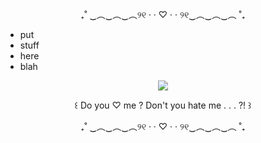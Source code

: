 <p align="center">
₊˚ ‿︵‿︵‿︵୨୧ · · ♡ · · ୨୧‿︵‿︵‿︵ ˚₊
</p>

- put
- stuff
- here
- blah

<p align="center"> 
<img src="https://cdn.discordapp.com/attachments/1233569842238328884/1364723578712494090/8fe15c7624933992b53a0dc03f001c99.png?ex=68154160&is=6813efe0&hm=1dbfa938067e1bb8b5c94e75377763dbd5522b4689a80630d8fb0dea25079fb3&](https://64.media.tumblr.com/e44b1506d34e5c9bed8c264f6b75b6cd/2e33e487bb9c47d1-9f/s540x810/d58d8de1612d7849b15741d8afd9602ce5b5b3a7.gifv">
</p>
<p align="center">
꒰ Do you ♡ me ? Don't you hate me . . . ?! ꒱
</p>
<p align="center">
₊˚ ‿︵‿︵‿︵୨୧ · · ♡ · · ୨୧‿︵‿︵‿︵ ˚₊
</p>

